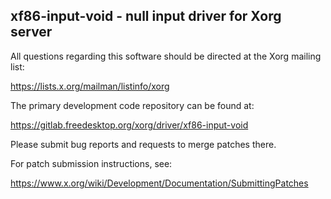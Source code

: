 xf86-input-void - null input driver for Xorg server
---------------------------------------------------

All questions regarding this software should be directed at the
Xorg mailing list:

  https://lists.x.org/mailman/listinfo/xorg

The primary development code repository can be found at:

  https://gitlab.freedesktop.org/xorg/driver/xf86-input-void

Please submit bug reports and requests to merge patches there.

For patch submission instructions, see:

  https://www.x.org/wiki/Development/Documentation/SubmittingPatches

